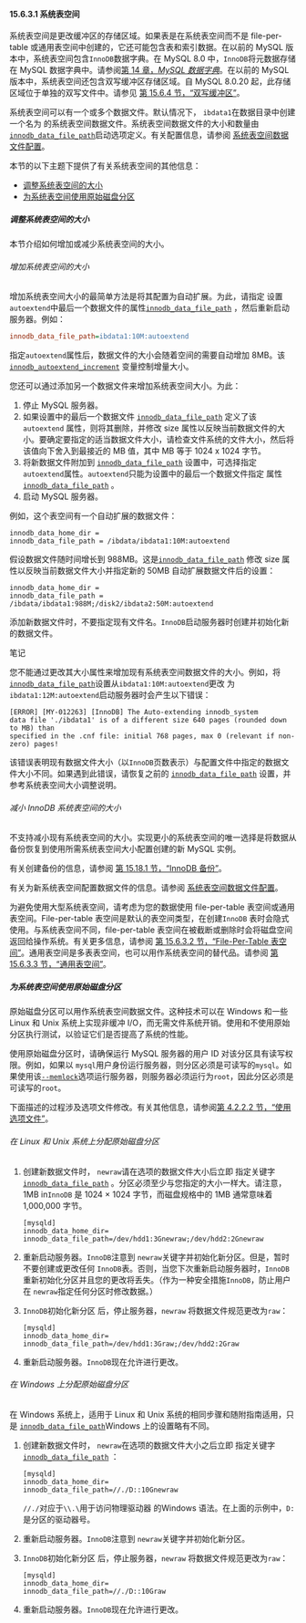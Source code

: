 #### 15.6.3.1 系统表空间

系统表空间是更改缓冲区的存储区域。如果表是在系统表空间而不是 file-per-table 或通用表空间中创建的，它还可能包含表和索引数据。在以前的 MySQL 版本中，系统表空间包含`InnoDB`数据字典。在 MySQL 8.0 中，`InnoDB`将元数据存储在 MySQL 数据字典中。请参阅[第 14 章，*MySQL 数据字典*](https://dev.mysql.com/doc/refman/8.0/en/data-dictionary.html)。在以前的 MySQL 版本中，系统表空间还包含双写缓冲区存储区域。自 MySQL 8.0.20 起，此存储区域位于单独的双写文件中。请参见 [第 15.6.4 节，“双写缓冲区”](https://dev.mysql.com/doc/refman/8.0/en/innodb-doublewrite-buffer.html)。

系统表空间可以有一个或多个数据文件。默认情况下， `ibdata1`在数据目录中创建一个名为 的系统表空间数据文件。系统表空间数据文件的大小和数量由[`innodb_data_file_path`](https://dev.mysql.com/doc/refman/8.0/en/innodb-parameters.html#sysvar_innodb_data_file_path)启动选项定义。有关配置信息，请参阅 [系统表空间数据文件配置](https://dev.mysql.com/doc/refman/8.0/en/innodb-init-startup-configuration.html#innodb-startup-data-file-configuration)。

本节的以下主题下提供了有关系统表空间的其他信息：

- [调整系统表空间的大小](https://dev.mysql.com/doc/refman/8.0/en/innodb-system-tablespace.html#innodb-resize-system-tablespace)
- [为系统表空间使用原始磁盘分区](https://dev.mysql.com/doc/refman/8.0/en/innodb-system-tablespace.html#innodb-raw-devices)

##### 调整系统表空间的大小



本节介绍如何增加或减少系统表空间的大小。

###### 增加系统表空间的大小

增加系统表空间大小的最简单方法是将其配置为自动扩展。为此，请指定 设置`autoextend`中最后一个数据文件的属性[`innodb_data_file_path`](https://dev.mysql.com/doc/refman/8.0/en/innodb-parameters.html#sysvar_innodb_data_file_path) ，然后重新启动服务器。例如：

```ini
innodb_data_file_path=ibdata1:10M:autoextend
```

指定`autoextend`属性后，数据文件的大小会随着空间的需要自动增加 8MB。该 [`innodb_autoextend_increment`](https://dev.mysql.com/doc/refman/8.0/en/innodb-parameters.html#sysvar_innodb_autoextend_increment) 变量控制增量大小。

您还可以通过添加另一个数据文件来增加系统表空间大小。为此：

1. 停止 MySQL 服务器。
2. 如果设置中的最后一个数据文件 [`innodb_data_file_path`](https://dev.mysql.com/doc/refman/8.0/en/innodb-parameters.html#sysvar_innodb_data_file_path) 定义了该`autoextend` 属性，则将其删除，并修改 size 属性以反映当前数据文件的大小。要确定要指定的适当数据文件大小，请检查文件系统的文件大小，然后将该值向下舍入到最接近的 MB 值，其中 MB 等于 1024 x 1024 字节。
3. 将新数据文件附加到 [`innodb_data_file_path`](https://dev.mysql.com/doc/refman/8.0/en/innodb-parameters.html#sysvar_innodb_data_file_path) 设置中，可选择指定 `autoextend`属性。`autoextend`只能为设置中的最后一个数据文件指定 属性 [`innodb_data_file_path`](https://dev.mysql.com/doc/refman/8.0/en/innodb-parameters.html#sysvar_innodb_data_file_path) 。
4. 启动 MySQL 服务器。

例如，这个表空间有一个自动扩展的数据文件：

```none
innodb_data_home_dir =
innodb_data_file_path = /ibdata/ibdata1:10M:autoextend
```

假设数据文件随时间增长到 988MB。这是[`innodb_data_file_path`](https://dev.mysql.com/doc/refman/8.0/en/innodb-parameters.html#sysvar_innodb_data_file_path) 修改 size 属性以反映当前数据文件大小并指定新的 50MB 自动扩展数据文件后的设置：

```none
innodb_data_home_dir =
innodb_data_file_path = /ibdata/ibdata1:988M;/disk2/ibdata2:50M:autoextend
```

添加新数据文件时，不要指定现有文件名。`InnoDB`启动服务器时创建并初始化新的数据文件。

笔记

您不能通过更改其大小属性来增加现有系统表空间数据文件的大小。例如，将 [`innodb_data_file_path`](https://dev.mysql.com/doc/refman/8.0/en/innodb-parameters.html#sysvar_innodb_data_file_path)设置从`ibdata1:10M:autoextend`更改 为`ibdata1:12M:autoextend`启动服务器时会产生以下错误：

```terminal
[ERROR] [MY-012263] [InnoDB] The Auto-extending innodb_system
data file './ibdata1' is of a different size 640 pages (rounded down to MB) than
specified in the .cnf file: initial 768 pages, max 0 (relevant if non-zero) pages!
```

该错误表明现有数据文件大小（以`InnoDB`页数表示）与配置文件中指定的数据文件大小不同。如果遇到此错误，请恢复之前的 [`innodb_data_file_path`](https://dev.mysql.com/doc/refman/8.0/en/innodb-parameters.html#sysvar_innodb_data_file_path) 设置，并参考系统表空间大小调整说明。

###### 减小 InnoDB 系统表空间的大小

不支持减小现有系统表空间的大小。实现更小的系统表空间的唯一选择是将数据从备份恢复到使用所需系统表空间大小配置创建的新 MySQL 实例。

有关创建备份的信息，请参阅 [第 15.18.1 节，“InnoDB 备份”](https://dev.mysql.com/doc/refman/8.0/en/innodb-backup.html)。

有关为新系统表空间配置数据文件的信息。请参阅 [系统表空间数据文件配置](https://dev.mysql.com/doc/refman/8.0/en/innodb-init-startup-configuration.html#innodb-startup-data-file-configuration)。

为避免使用大型系统表空间，请考虑为您的数据使用 file-per-table 表空间或通用表空间。File-per-table 表空间是默认的表空间类型，在创建`InnoDB` 表时会隐式使用。与系统表空间不同，file-per-table 表空间在被截断或删除时会将磁盘空间返回给操作系统。有关更多信息，请参阅 [第 15.6.3.2 节，“File-Per-Table 表空间”](https://dev.mysql.com/doc/refman/8.0/en/innodb-file-per-table-tablespaces.html)。通用表空间是多表表空间，也可以用作系统表空间的替代品。请参阅 [第 15.6.3.3 节，“通用表空间”](https://dev.mysql.com/doc/refman/8.0/en/general-tablespaces.html)。

##### 为系统表空间使用原始磁盘分区



原始磁盘分区可以用作系统表空间数据文件。这种技术可以在 Windows 和一些 Linux 和 Unix 系统上实现非缓冲 I/O，而无需文件系统开销。使用和不使用原始分区执行测试，以验证它们是否提高了系统的性能。

使用原始磁盘分区时，请确保运行 MySQL 服务器的用户 ID 对该分区具有读写权限。例如，如果以 `mysql`用户身份运行服务器，则分区必须是可读写的`mysql`。如果使用该[`--memlock`](https://dev.mysql.com/doc/refman/8.0/en/server-options.html#option_mysqld_memlock)选项运行服务器，则服务器必须运行为`root`，因此分区必须是可读写的`root`。

下面描述的过程涉及选项文件修改。有关其他信息，请参阅[第 4.2.2.2 节，“使用选项文件”](https://dev.mysql.com/doc/refman/8.0/en/option-files.html)。

###### 在 Linux 和 Unix 系统上分配原始磁盘分区

1. 创建新数据文件时， `newraw`请在选项的数据文件大小后立即 指定关键字[`innodb_data_file_path`](https://dev.mysql.com/doc/refman/8.0/en/innodb-parameters.html#sysvar_innodb_data_file_path) 。分区必须至少与您指定的大小一样大。请注意，1MB in`InnoDB` 是 1024 × 1024 字节，而磁盘规格中的 1MB 通常意味着 1,000,000 字节。

   ```none
   [mysqld]
   innodb_data_home_dir=
   innodb_data_file_path=/dev/hdd1:3Gnewraw;/dev/hdd2:2Gnewraw
   ```

2. 重新启动服务器。`InnoDB`注意到 `newraw`关键字并初始化新分区。但是，暂时不要创建或更改任何 `InnoDB`表。否则，当您下次重新启动服务器时，`InnoDB` 重新初始化分区并且您的更改将丢失。（作为一种安全措施`InnoDB`，防止用户在 `newraw`指定任何分区时修改数据。）

3. `InnoDB`初始化新分区 后，停止服务器，`newraw` 将数据文件规范更改为`raw`：

   ```none
   [mysqld]
   innodb_data_home_dir=
   innodb_data_file_path=/dev/hdd1:3Graw;/dev/hdd2:2Graw
   ```

4. 重新启动服务器。`InnoDB`现在允许进行更改。

###### 在 Windows 上分配原始磁盘分区

在 Windows 系统上，适用于 Linux 和 Unix 系统的相同步骤和随附指南适用，只是 [`innodb_data_file_path`](https://dev.mysql.com/doc/refman/8.0/en/innodb-parameters.html#sysvar_innodb_data_file_path)Windows 上的设置略有不同。

1. 创建新数据文件时， `newraw`在选项的数据文件大小之后立即 指定关键字[`innodb_data_file_path`](https://dev.mysql.com/doc/refman/8.0/en/innodb-parameters.html#sysvar_innodb_data_file_path) ：

   ```none
   [mysqld]
   innodb_data_home_dir=
   innodb_data_file_path=//./D::10Gnewraw
   ```

   `//./`对应于`\\.\`用于访问物理驱动器 的Windows 语法。在上面的示例中，`D:`是分区的驱动器号。

2. 重新启动服务器。`InnoDB`注意到 `newraw`关键字并初始化新分区。

3. `InnoDB`初始化新分区 后，停止服务器，`newraw` 将数据文件规范更改为`raw`：

   ```none
   [mysqld]
   innodb_data_home_dir=
   innodb_data_file_path=//./D::10Graw
   ```

4. 重新启动服务器。`InnoDB`现在允许进行更改。